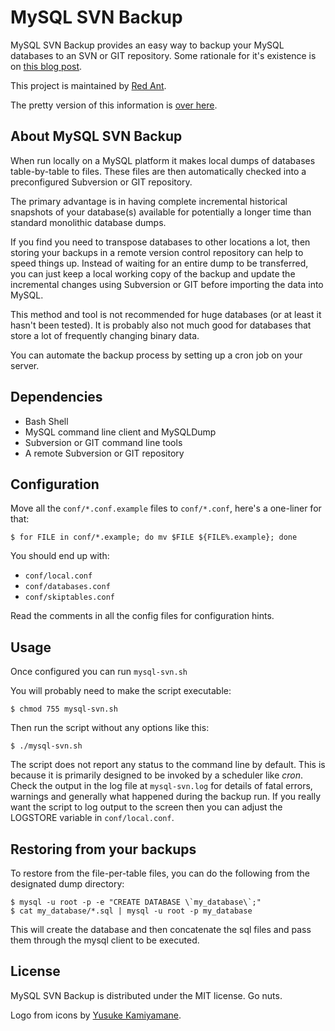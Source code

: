 MySQL SVN Backup
================

MySQL SVN Backup provides an easy way to backup your MySQL databases to an SVN or GIT repository. Some rationale for it's existence is on [this blog post](http://redant.com.au/how-we-do/backing-up-mysql-into-subversion-using-mysql-svn-backup/ "Dolphins with lasers like to back up their databases to Subversion, how about you?").

This project is maintained by [Red Ant](http://redant.com.au/ "Visit Red Ant's website").

The pretty version of this information is [over here](http://mysql-svn-backup.redant.com.au/ "MySQL SVN Backup on GitHub Pages").

About MySQL SVN Backup
----------------------

When run locally on a MySQL platform it makes local dumps of databases table-by-table to files. These files are then automatically checked into a preconfigured Subversion or GIT repository.

The primary advantage is in having complete incremental historical snapshots of your database(s) available for potentially a longer time than standard monolithic database dumps.

If you find you need to transpose databases to other locations a lot, then storing your backups in a remote version control repository can help to speed things up. Instead of waiting for an entire dump to be transferred, you can just keep a local working copy of the backup and update the incremental changes using Subversion or GIT before importing the data into MySQL.

This method and tool is not recommended for huge databases (or at least it hasn't been tested). It is probably also not much good for databases that store a lot of frequently changing binary data.

You can automate the backup process by setting up a cron job on your server.

Dependencies
------------

* Bash Shell
* MySQL command line client and MySQLDump
* Subversion or GIT command line tools
* A remote Subversion or GIT repository

Configuration
-------------

Move all the `conf/*.conf.example` files to `conf/*.conf`, here's a one-liner for that:

	$ for FILE in conf/*.example; do mv $FILE ${FILE%.example}; done

You should end up with:

* `conf/local.conf`
* `conf/databases.conf`
* `conf/skiptables.conf`

Read the comments in all the config files for configuration hints.

Usage
-----

Once configured you can run `mysql-svn.sh`

You will probably need to make the script executable:

	$ chmod 755 mysql-svn.sh

Then run the script without any options like this:

	$ ./mysql-svn.sh

The script does not report any status to the command line by default. This is because it is primarily designed to be invoked by a scheduler like *cron*. Check the output in the log file at `mysql-svn.log` for details of fatal errors, warnings and generally what happened during the backup run. If you really want the script to log output to the screen then you can adjust the LOGSTORE variable in `conf/local.conf`.

Restoring from your backups
---------------------------

To restore from the file-per-table files, you can do the following from the designated dump directory:

	$ mysql -u root -p -e "CREATE DATABASE \`my_database\`;"
	$ cat my_database/*.sql | mysql -u root -p my_database

This will create the database and then concatenate the sql files and pass them through the mysql client to be executed.

License
-------

MySQL SVN Backup is distributed under the MIT license. Go nuts.

Logo from icons by [Yusuke Kamiyamane](http://p.yusukekamiyamane.com/ "Visit Yusuke Kamiyamane's website").
